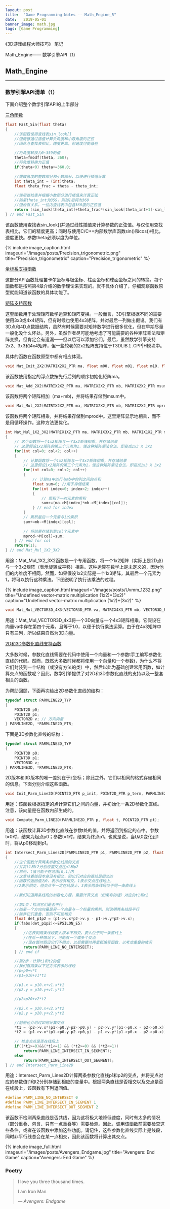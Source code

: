 ```yaml
---
layout: post
title:  "Game Programming Notes -- Math_Engine_5"
date:   2019-05-01
banner_image: math.jpg
tags: [Game Programming]
---
```

《3D游戏编程大师技巧》 笔记

   Math_Engine—— 数学引擎API（1）

<!--more-->

## Math_Engine

------

### 数学引擎API清单（1）

下面介绍整个数学引擎API的上半部分

<u>三角函数</u>

```c++
float Fast_Sin(float theta)
{
    //该函数使用查找表sin_look[]
    //但能够通过插值计算负角度和小数角度的正弦
    //因此与查找表相比，精度更高，但速度可能低些
    
    //将角度转换为0~359的值
    theta=fmodf(theta, 360);
    //将角度转换为正值
    if(theta<0) theta+=360.0;
    
    //提取角度的整数部分和小数部分，以便进行插值计算
    int theta_int = (int)theta;
    float theta_frac = theta - theta_int;
    
    //使用查找表并根据小数部分进行插值来计算正弦
    //如果theta_int为359，则加1后将为360
    //但没有关系，一位内查找表中包含360度的正弦值
    return (sin_look[theta_int]+theta_frac*(sin_look[theta_int+1]-sin_look[theta_int]))
} // end Fast_Sin
```

该函数使用查找表sin_look[]并通过线性插值来计算参数的正弦值。与仅使用查找表相比，它们的精度更高；同时与使用C/C++内部数学库函数sin()和cos()相比，速度更快。参数theta必须以度为单位。

{% include image_caption.html imageurl="/images/posts/Precision_trigonometric.png" title="Precision_trigonometric" caption="Precision_trigonometric" %}

<u>坐标系支持函数</u>

这部分API函数处理笛卡尔坐标与极坐标、柱面坐标和球面坐标之间的转换。每个函数都是按照第4章介绍的数学理论来实现的。就不具体介绍了，仔细观察函数原型就能知道该函数的具体功能了。

<u>矩阵支持函数</u>

这套函数用于处理矩阵数学运算和矩阵变换。一般而言，3D引擎根据不同的需要使用3x3或4x4矩阵，但有时候也使用4x3矩阵，并对最后一列做出假设。我们有3D点和4D点数据结构，虽然有时候需要对矩阵数学进行很多优化，但在早期尽量一般化没什么坏处。另外，虽然作者尽可能地考虑了可能需要的各种矩阵乘法和矩阵变换，但肯定会有遗漏——但以后可以添加它们。最后，虽然数学引擎支持2x2、3x3和4x4矩阵，但一些较老的2x2矩阵支持位于T3DLIB１.CPP\|H模块中。

具体的函数在函数原型中都有相应体现。

```c++
void Mat_Init_2X2(MATRIX2X2_PTR ma, float m00, float m01, float m10, float m11);
```

该函数使用指定的浮点数按先行后列的顺序初始化矩阵ma。

```c++
void Mat_Add_2X2(MATRIX2X2_PTR ma, MATRIX2X2_PTR mb, MATRIX2X2_PTR msum);
```

该函数将两个矩阵相加（ma+mb)，并将结果存储到msum中。

```c++
void Mat_Mul_2X2(MATRIX2X2_PTR ma, MATRIX2X2_PTR mb, MATRIX2X2_PTR mprod);
```

该函数将两个矩阵相乘，并将结果存储到mprod中。这里矩阵显示地相乘，而不是用循环操作。这种方法更优化。

```c++
int Mat_Mul_1X2_3X2(MATRIX1X2_PTR ma, MATRIX3X2_PTR mb, MATRIX1X2_PTR mprod)
{
    // 这个函数将一个1x2矩阵与一个3x2矩阵相乘，并存储结果
    // 这里假设1x2矩阵的第三个元素为1，使这种矩阵乘法合法，即变成1x3 X 3x2
    for(int col=0; col<2; col++)
    {
        // 计算函数将一个1x2矩阵与一个3x2矩阵相乘，并存储结果
        // 这里假设1x2矩阵的第三个元素为1，使这种矩阵乘法合法，即变成1x3 X 3x2
        for(int col=0; col<2; col++)
        {
            // 计算ma中的行与mb中的列之间的点积
            float sum=0; //用于存储结果
            for(int index=0; index<2; index++)
            {
                // 累积下一对元素的乘积
                sum+=(ma->M[index]*mb->M[index][col]);
            } // end for index
        }
        // 累积最后一个元素与1的乘积
        sum+=mb->M[index][col];
        
        // 将结果存储到第col个元素中
        mprod->M[col]=sum;
    } // end for col
    return(1);
} // end Mat_Mul_1X2_3X2
```

用途：Mat_Mul_1X2_3X2函数是一个专用函数，将一个1x2矩阵（实际上是2D点）与一个3x2矩阵（表示旋转或平移）相乘。这种运算在数学上是未定义的，因为他们的内维度不相同。然而，如果假设1x2实际是一个1x3矩阵，其最后一个元素为1，将可以执行这种乘法。下图说明了执行该乘法的过程。

{% include image_caption.html imageurl="/images/posts/Uvmm_1232.png" title="Undefined vector-matrix multiplication (1x2)\*(3x2)" caption="Undefined vector-matrix multiplication (1x2)\*(3x2)" %}

```c++
void Mat_Mul_VECTOR3D_4X3(VECTOR3D_PTR va, MATRIX4X3_PTR mb, VECTOR3D_PTR vprod);
```

用途：Mat_Mul_VECTOR3D_4x3将一个3D向量与一个4x3矩阵相乘。它假设在向量va中存在第四个元素，且等于1.0，以便于执行乘法运算。由于在4x3矩阵中只有三列，所以结果自然为3D向量。

<u>2D和3D参数化直线支持函数</u>

大多数时候，参数化直线需要在代码中使用一个向量和一个参数t手工编写参数化直线的代码。然而，既然大多数时候都将使用一个向量和一个参数t，为什么不将它们封装到一个结构（或没有方法的类）中，然后以此为基础创建常用函数，如计算交点的函数呢？因此，数学引擎提供了对2D和3D参数化直线的支持以及一整套相关的函数。

为帮助回顾，下面再次给出2D参数化直线的结构：

```c++
typedef struct PARMLINE2D_TYP
{
	POINT2D p0;
    POINT2D p1;
    VECTOR2D v; // 方向向量
} PARMLINE2D, *PARMLINE2D_PTR;
```

下面是3D参数化直线的结构：

```c++
typedef struct PARMLINE3D_TYP
{
    POINT3D p0;
    POINT3D p1;
    VECTOR3D v;
} PARMLINE3D, *PARMLINE3D_PTR;
```

2D版本和3D版本的唯一差别在于z坐标；除此之外，它们以相同的格式存储相同的信息。下面分别介绍这些函数。

```c++
void Init_Parm_Line2D(POINT2D_PTR p_init, POINT2D_PTR p_term, PARMLINE2D_PTR p);
```

用途：该函数根据指定的点计算它们之间的向量，并初始化一条2D参数化直线。注意，该向量是在函数内部生成的。

```c++
void Compute_Parm_LINE2D(PARMLINE2D_PTR p, float t, POINT2D_PTR pt);
```

用途：该函数计算2D参数化直线在参数t处的值，并将返回到指定的点中。参数t=0时，结果为起点p0；参数t=1时，结果为终点p1。也就是说，当t从0变化到1时，将从p0移动到p1。

```c++
int Intersect_Parm_Lines2D(PARMLINE2D_PTR p1, PARMLINE2D_PTR p2, float *t1, float *t2)
{
    //这个函数计算两条参数化线段的交点
    //并将t1和t2分别设置交点在p1和p2
    //然而，t值可能不在范围[0,1]内
    //这意味着线段本身没有相交，但它们对应的直线是相交的
    //函数的返回值为0，表示没有相交，1表示交点在线段上，
    //2表示相交，但交点不一定在线段上，3表示两条线段位于同一条直线上
    
    //我们知道两条线段的参数化方程，需要计算交点（如果有的话）对应的t1和t2
    
    //第1步：检测它们是否平行
    //如果一个方向向量是另一个向量与一个标量的乘积，则说明两条线段平行
    //除非它们重叠，否则不可能相交
    float det_p1p2 = (p1->v.x*p2->v.y - p1->v.y*p2->v.x);
    if(fabs(det_p1p2)<=EPSILON_E5)
    {
        //这表明两条线段要么根本不相交，要么位于同一条直线上
        //在后一种情况下，可能有一个或多个交点
        //现在暂时假设它们不相交，以后需要时再重新编写函数，以考虑重叠的情况
        return(PARM_LINE_NO_INTERSECT);
    } // end if
    
    //第2步：计算t1和t2的值
    //我们有两条以下述方式表示的线段
    //p=p0+v*t
    //p1=p10+v1*t1
    
    //p1.x = p10.x+v1.x*t1
    //p2.y = p10.y+v1.y*t1
    
    //p2=p20+v2*t2
    
    //p2.x = p20.x+v2.x*t2
    //p2.y = p20.y+v2.y*t2
    
    //前面也介绍过如何计算交点
    *t1 = (p2->v.x*(p1->p0.y-p2->p0.y) - p2->v.y*(p1->p0.x - p2->p0.x))/det_p1p2;
    *t2 = (p1->v.x*(p1->p0.y-p2->p0,y) - p1->v.y*(p1->p0.x - p2->p0.x))/det_p1p2;
    
    // 检查交点是否在线段上
    if((*t1>=0)&&(*t1<=1) && (*t2>=0) && (*t2<=1))
        return(PARM_LINE_INTERSECT_IN_SEGMENT);
    else
        return(PARM_LINE_INTERSECT_OUT_SEGMENT);
} // end Intersect_Parm_Line2D
```

用途：Intersect_Parm_Lines2D计算两条参数化直线p1和p2的交点，并将交点对应的参数值t1和t2分别存储到相应的变量中。根据两条直线是否相交以及交点是否在线段上，该函数有下列返回值。

```c++
#define PARM_LINE_NO_INTERSECT 0
#define PARM_LINE_INTERSECT_IN_SEGMENT 1
#define PARM_LINE_INTERSECT_OUT_SEGMENT 2
```

该函数不检测两条直线是否共线，因为这将极大地降低速度，同时有太多的情况（部分重叠、包含、只有一点重叠等）需要检测。因此，调用该函数前需要检查这些条件，或者在该函数中添加这些功能。请记住，这些参数化直线实际上是线段，同时非平行线总会在某一点相交，因此该函数将计算出其交点。



{% include image_full.html imageurl="/images/posts/Avengers_Endgame.jpg" title="Avengers: End Game" caption="Avengers: End Game" %}


### Poetry

>I love you three thousand times.
>
>I am Iron Man
>
><cite>― Avengers: Endgame</cite>
